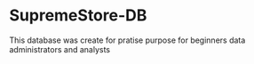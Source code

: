 # SupremeStore-DB
This database was create for pratise purpose for beginners data administrators and analysts
